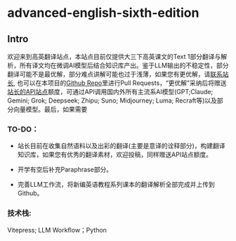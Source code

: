 # advanced-english-sixth-edition
## Intro

欢迎来到高英翻译站点，本站点目前仅提供大三下高英课文的Text 1部分翻译与解析，所有译文均在微调AI模型后结合知识库产出。鉴于LLM输出的不稳定性，部分翻译可能不是最优解，部分难点讲解可能也过于浅薄，如果您有更优解，请[联系站长](idkbungle@gmail.com), 也可以在本项目的[Github Repo](https://github.com/idkbungle/advanced-english)里进行Pull Requests，“更优解”采纳后将赠送[站长的API站点](https://lichensheng.me)额度，可通过API调用国内外所有主流系AI模型(GPT;Claude; Gemini; Grok; Deepseek; Zhipu; Suno; Midjourney; Luma; Recraft等)以及部分向量模型。最后，如果需要

### TO-DO：

- 站长目前在收集自然语料以及出彩的翻译(主要是意译的诠释部分)，构建翻译知识库，如果您有优秀的翻译素材，欢迎投稿，同样赠送API站点额度。

- 开学有空后补充Paraphrase部分。

- 完善LLM工作流，将新编英语教程系列课本的翻译解析全部完成并上传到Github。

### 技术栈: 

Vitepress; LLM Workflow；Python
